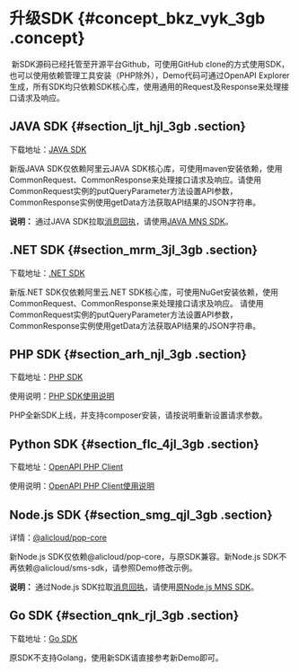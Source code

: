 # 升级SDK {#concept_bkz_vyk_3gb .concept}

 新SDK源码已经托管至开源平台Github，可使用GitHub clone的方式使用SDK，也可以使用依赖管理工具安装（PHP除外），Demo代码可通过OpenAPI Explorer生成，所有SDK均只依赖SDK核心库，使用通用的Request及Response来处理接口请求及响应。

## JAVA SDK {#section_ljt_hjl_3gb .section}

下载地址：[JAVA SDK](https://github.com/aliyun/aliyun-openapi-java-sdk/tree/master/aliyun-java-sdk-core) 

新版JAVA SDK仅依赖阿里云JAVA SDK核心库，可使用maven安装依赖，使用CommonRequest、CommonResponse来处理接口请求及响应。请使用CommonRequest实例的putQueryParameter方法设置API参数，CommonResponse实例使用getData方法获取API结果的JSON字符串。

**说明：** 通过JAVA SDK拉取[消息回执](../../../../../cn.zh-CN/API参考/回执消息/简介.md)，请使用[JAVA MNS SDK](http://ytx-sdk.oss-cn-shanghai.aliyuncs.com/dysms_mns_java_sdk.zip)。

## .NET SDK {#section_mrm_3jl_3gb .section}

下载地址：[.NET SDK](https://github.com/aliyun/aliyun-openapi-net-sdk/tree/master/aliyun-net-sdk-core) 

新版.NET SDK仅依赖阿里云.NET SDK核心库，可使用NuGet安装依赖，使用CommonRequest、CommonResponse来处理接口请求及响应。 请使用CommonRequest实例的putQueryParameter方法设置API参数，CommonResponse实例使用getData方法获取API结果的JSON字符串。

## PHP SDK {#section_arh_njl_3gb .section}

下载地址：[PHP SDK](https://github.com/aliyun/openapi-sdk-php-client)

使用说明：[PHP SDK使用说明](https://github.com/aliyun/openapi-sdk-php-client/blob/master/README-CN.md)

PHP全新SDK上线，并支持composer安装，请按说明重新设置请求参数。

## Python SDK {#section_flc_4jl_3gb .section}

下载地址：[OpenAPI PHP Client](https://github.com/aliyun/openapi-sdk-php-client)

使用说明：[OpenAPI PHP Client使用说明](https://github.com/aliyun/openapi-sdk-php-client/blob/master/README-CN.md)

## Node.js SDK {#section_smg_qjl_3gb .section}

详情：[@alicloud/pop-core](https://www.npmjs.com/package/@alicloud/pop-core)

新Node.js SDK仅依赖@alicloud/pop-core，与原SDK兼容。新Node.js SDK不再依赖@alicloud/sms-sdk，请参照Demo修改示例。

**说明：** 通过Node.js SDK拉取[消息回执](../../../../../cn.zh-CN/API参考/回执消息/简介.md)，请使用[原Node.js MNS SDK](https://www.npmjs.com/package/@alicloud/sms-sdk)。

## Go SDK {#section_qnk_rjl_3gb .section}

下载地址：[Go SDK](https://github.com/aliyun/alibaba-cloud-sdk-go/) 

原SDK不支持Golang，使用新SDK请直接参考新Demo即可。

